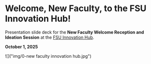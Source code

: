 # Welcome, New Faculty, to the FSU Innovation Hub!

Presentation slide deck for the **New Faculty Welcome Reception and Ideation Session** at the [FSU Innovation Hub](https://innovation.fsu.edu/).

**October 1, 2025**

![]("img/0-new faculty innovation hub.jpg")

